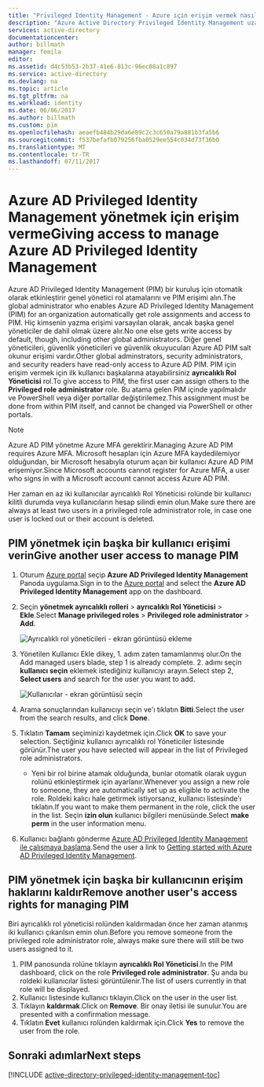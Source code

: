 ```yaml
---
title: "Privileged Identity Management - Azure için erişim vermek nasıl | Microsoft Docs"
description: "Azure Active Directory Privileged Identity Management uzantısı ile kullanıcıları için roller PIM yönetilebilir eklemeyi öğrenin."
services: active-directory
documentationcenter: 
author: billmath
manager: femila
editor: 
ms.assetid: d4c53b53-2b37-41e6-813c-96ec08a1c897
ms.service: active-directory
ms.devlang: na
ms.topic: article
ms.tgt_pltfrm: na
ms.workload: identity
ms.date: 06/06/2017
ms.author: billmath
ms.custom: pim
ms.openlocfilehash: aeaefb484b29da6e89c2c3c650a79a881b3fa5b6
ms.sourcegitcommit: f537befafb079256fba0529ee554c034d73f36b0
ms.translationtype: MT
ms.contentlocale: tr-TR
ms.lasthandoff: 07/11/2017
---
```

# <a name="giving-access-to-manage-azure-ad-privileged-identity-management"></a><span data-ttu-id="bdb6c-103">Azure AD Privileged Identity Management yönetmek için erişim verme</span><span class="sxs-lookup"><span data-stu-id="bdb6c-103">Giving access to manage Azure AD Privileged Identity Management</span></span>
<span data-ttu-id="bdb6c-104">Azure AD Privileged Identity Management (PIM) bir kuruluş için otomatik olarak etkinleştirir genel yönetici rol atamalarını ve PIM erişimi alın.</span><span class="sxs-lookup"><span data-stu-id="bdb6c-104">The global administrator who enables Azure AD Privileged Identity Management (PIM) for an organization automatically get role assignments and access to PIM.</span></span> <span data-ttu-id="bdb6c-105">Hiç kimsenin yazma erişimi varsayılan olarak, ancak başka genel yöneticiler de dahil olmak üzere alır.</span><span class="sxs-lookup"><span data-stu-id="bdb6c-105">No one else gets write access by default, though, including other global administrators.</span></span> <span data-ttu-id="bdb6c-106">Diğer genel yöneticileri, güvenlik yöneticileri ve güvenlik okuyucuları Azure AD PIM salt okunur erişimi vardır.</span><span class="sxs-lookup"><span data-stu-id="bdb6c-106">Other global adminstrators, security administrators, and security readers have read-only access to Azure AD PIM.</span></span> <span data-ttu-id="bdb6c-107">PIM için erişim vermek için ilk kullanıcı başkalarına atayabilirsiniz **ayrıcalıklı Rol Yöneticisi** rol.</span><span class="sxs-lookup"><span data-stu-id="bdb6c-107">To give access to PIM, the first user can assign others to the **Privileged role administrator** role.</span></span> <span data-ttu-id="bdb6c-108">Bu atama gelen PIM içinde yapılmalıdır ve PowerShell veya diğer portallar değiştirilemez.</span><span class="sxs-lookup"><span data-stu-id="bdb6c-108">This assignment must be done from within PIM itself, and cannot be changed via PowerShell or other portals.</span></span>

> [!NOTE]
> <span data-ttu-id="bdb6c-109">Azure AD PIM yönetme Azure MFA gerektirir.</span><span class="sxs-lookup"><span data-stu-id="bdb6c-109">Managing Azure AD PIM requires Azure MFA.</span></span> <span data-ttu-id="bdb6c-110">Microsoft hesapları için Azure MFA kaydedilemiyor olduğundan, bir Microsoft hesabıyla oturum açan bir kullanıcı Azure AD PIM erişemiyor.</span><span class="sxs-lookup"><span data-stu-id="bdb6c-110">Since Microsoft accounts cannot register for Azure MFA, a user who signs in with a Microsoft account cannot access Azure AD PIM.</span></span>
> 
> 

<span data-ttu-id="bdb6c-111">Her zaman en az iki kullanıcılar ayrıcalıklı Rol Yöneticisi rolünde bir kullanıcı kilitli durumda veya kullanıcıların hesap silindi emin olun.</span><span class="sxs-lookup"><span data-stu-id="bdb6c-111">Make sure there are always at least two users in a privileged role administrator role, in case one user is locked out or their account is deleted.</span></span>

## <a name="give-another-user-access-to-manage-pim"></a><span data-ttu-id="bdb6c-112">PIM yönetmek için başka bir kullanıcı erişimi verin</span><span class="sxs-lookup"><span data-stu-id="bdb6c-112">Give another user access to manage PIM</span></span>
1. <span data-ttu-id="bdb6c-113">Oturum [Azure portal](https://portal.azure.com/) seçip **Azure AD Privileged Identity Management** Panoda uygulama.</span><span class="sxs-lookup"><span data-stu-id="bdb6c-113">Sign in to the [Azure portal](https://portal.azure.com/) and select the **Azure AD Privileged Identity Management** app on the dashboard.</span></span>
2. <span data-ttu-id="bdb6c-114">Seçin **yönetmek ayrıcalıklı rolleri** > **ayrıcalıklı Rol Yöneticisi** > **Ekle**.</span><span class="sxs-lookup"><span data-stu-id="bdb6c-114">Select **Manage privileged roles** > **Privileged role administrator** > **Add**.</span></span>
   
    ![Ayrıcalıklı rol yöneticileri - ekran görüntüsü ekleme][1]
3. <span data-ttu-id="bdb6c-116">Yönetilen Kullanıcı Ekle dikey, 1. adım zaten tamamlanmış olur.</span><span class="sxs-lookup"><span data-stu-id="bdb6c-116">On the Add managed users blade, step 1 is already complete.</span></span> <span data-ttu-id="bdb6c-117">2. adımı seçin **kullanıcı seçin** eklemek istediğiniz kullanıcıyı arayın.</span><span class="sxs-lookup"><span data-stu-id="bdb6c-117">Select step 2, **Select users** and search for the user you want to add.</span></span>
   
    ![Kullanıcılar - ekran görüntüsü seçin][2]
4. <span data-ttu-id="bdb6c-119">Arama sonuçlarından kullanıcıyı seçin ve'ı tıklatın **Bitti**.</span><span class="sxs-lookup"><span data-stu-id="bdb6c-119">Select the user from the search results, and click **Done**.</span></span>
5. <span data-ttu-id="bdb6c-120">Tıklatın **Tamam** seçiminizi kaydetmek için.</span><span class="sxs-lookup"><span data-stu-id="bdb6c-120">Click **OK** to save your selection.</span></span> <span data-ttu-id="bdb6c-121">Seçtiğiniz kullanıcı ayrıcalıklı rol Yöneticiler listesinde görünür.</span><span class="sxs-lookup"><span data-stu-id="bdb6c-121">The user you have selected will appear in the list of Privileged role administrators.</span></span>
   
   * <span data-ttu-id="bdb6c-122">Yeni bir rol birine atamak olduğunda, bunlar otomatik olarak uygun rolünü etkinleştirmek için ayarlanır.</span><span class="sxs-lookup"><span data-stu-id="bdb6c-122">Whenever you assign a new role to someone, they are automatically set up as eligible to activate the role.</span></span> <span data-ttu-id="bdb6c-123">Roldeki kalıcı hale getirmek istiyorsanız, kullanıcı listesinde'ı tıklatın.</span><span class="sxs-lookup"><span data-stu-id="bdb6c-123">If you want to make them permanent in the role, click the user in the list.</span></span> <span data-ttu-id="bdb6c-124">Seçin **izin olun** kullanıcı bilgileri menüsünde.</span><span class="sxs-lookup"><span data-stu-id="bdb6c-124">Select **make perm** in the user information menu.</span></span>
6. <span data-ttu-id="bdb6c-125">Kullanıcı bağlantı gönderme [Azure AD Privileged Identity Management ile çalışmaya başlama](active-directory-privileged-identity-management-getting-started.md).</span><span class="sxs-lookup"><span data-stu-id="bdb6c-125">Send the user a link to [Getting started with Azure AD Privileged Identity Management](active-directory-privileged-identity-management-getting-started.md).</span></span>

## <a name="remove-another-users-access-rights-for-managing-pim"></a><span data-ttu-id="bdb6c-126">PIM yönetmek için başka bir kullanıcının erişim haklarını kaldır</span><span class="sxs-lookup"><span data-stu-id="bdb6c-126">Remove another user's access rights for managing PIM</span></span>
<span data-ttu-id="bdb6c-127">Biri ayrıcalıklı rol yöneticisi rolünden kaldırmadan önce her zaman atanmış iki kullanıcı çıkarılsın emin olun.</span><span class="sxs-lookup"><span data-stu-id="bdb6c-127">Before you remove someone from the privileged role administrator role, always make sure there will still be two users assigned to it.</span></span>

1. <span data-ttu-id="bdb6c-128">PIM panosunda rolüne tıklayın **ayrıcalıklı Rol Yöneticisi**.</span><span class="sxs-lookup"><span data-stu-id="bdb6c-128">In the PIM dashboard, click on the role **Privileged role administrator**.</span></span>  <span data-ttu-id="bdb6c-129">Şu anda bu roldeki kullanıcılar listesi görüntülenir.</span><span class="sxs-lookup"><span data-stu-id="bdb6c-129">The list of users currently in that role will be displayed.</span></span>
2. <span data-ttu-id="bdb6c-130">Kullanıcı listesinde kullanıcı tıklayın.</span><span class="sxs-lookup"><span data-stu-id="bdb6c-130">Click on the user in the user list.</span></span>
3. <span data-ttu-id="bdb6c-131">Tıklayın **kaldırmak**.</span><span class="sxs-lookup"><span data-stu-id="bdb6c-131">Click on **Remove**.</span></span>  <span data-ttu-id="bdb6c-132">Bir onay iletisi ile sunulur.</span><span class="sxs-lookup"><span data-stu-id="bdb6c-132">You are presented with a confirmation message.</span></span>
4. <span data-ttu-id="bdb6c-133">Tıklatın **Evet** kullanıcı rolünden kaldırmak için.</span><span class="sxs-lookup"><span data-stu-id="bdb6c-133">Click **Yes** to remove the user from the role.</span></span>

<!--Every topic should have next steps and links to the next logical set of content to keep the customer engaged-->
## <a name="next-steps"></a><span data-ttu-id="bdb6c-134">Sonraki adımlar</span><span class="sxs-lookup"><span data-stu-id="bdb6c-134">Next steps</span></span>
[!INCLUDE [active-directory-privileged-identity-management-toc](../../includes/active-directory-privileged-identity-management-toc.md)]

<!--Image references-->

[1]: ./media/active-directory-privileged-identity-management-how-to-give-access-to-pim/PIM_add_PRA.png
[2]: ./media/active-directory-privileged-identity-management-how-to-give-access-to-pim/PIM_select_users.png
